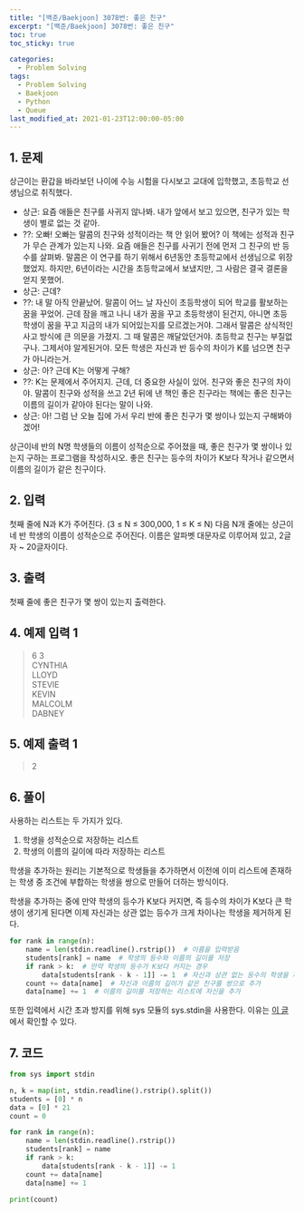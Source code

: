 ```yaml
---
title: "[백준/Baekjoon] 3078번: 좋은 친구"
excerpt: "[백준/Baekjoon] 3078번: 좋은 친구"
toc: true
toc_sticky: true

categories:
  - Problem Solving
tags:
  - Problem Solving
  - Baekjoon
  - Python
  - Queue
last_modified_at: 2021-01-23T12:00:00-05:00
---
```


## 1. 문제

상근이는 환갑을 바라보던 나이에 수능 시험을 다시보고 교대에 입학했고, 초등학교 선생님으로 취직했다.

- 상근: 요즘 애들은 친구를 사귀지 않나봐. 내가 앞에서 보고 있으면, 친구가 있는 학생이 별로 없는 것 같아.
- ??: 오빠! 오빠는 말콤의 친구와 성적이라는 책 안 읽어 봤어? 이 책에는 성적과 친구가 무슨 관계가 있는지 나와. 요즘 애들은 친구를 사귀기 전에 먼저 그 친구의 반 등수를 살펴봐. 말콤은 이 연구를 하기 위해서 6년동안 초등학교에서 선생님으로 위장 했었지. 하지만, 6년이라는 시간을 초등학교에서 보냈지만, 그 사람은 결국 결론을 얻지 못했어.
- 상근: 근데?
- ??: 내 말 아직 안끝났어. 말콤이 어느 날 자신이 초등학생이 되어 학교를 활보하는 꿈을 꾸었어. 근데 잠을 깨고 나니 내가 꿈을 꾸고 초등학생이 된건지, 아니면 초등학생이 꿈을 꾸고 지금의 내가 되어있는지를 모르겠는거야. 그래서 말콤은 상식적인 사고 방식에 큰 의문을 가졌지. 그 때 말콤은 깨달았던거야. 초등학교 친구는 부질없구나. 그제서야 알게된거야. 모든 학생은 자신과 반 등수의 차이가 K를 넘으면 친구가 아니라는거.
- 상근: 아? 근데 K는 어떻게 구해?
- ??: K는 문제에서 주어지지. 근데, 더 중요한 사실이 있어. 친구와 좋은 친구의 차이야. 말콤이 친구와 성적을 쓰고 2년 뒤에 낸 책인 좋은 친구라는 책에는 좋은 친구는 이름의 길이가 같아야 된다는 말이 나와.
- 상근: 아! 그럼 난 오늘 집에 가서 우리 반에 좋은 친구가 몇 쌍이나 있는지 구해봐야 겠어!

상근이네 반의 N명 학생들의 이름이 성적순으로 주어졌을 때, 좋은 친구가 몇 쌍이나 있는지 구하는 프로그램을 작성하시오. 좋은 친구는 등수의 차이가 K보다 작거나 같으면서 이름의 길이가 같은 친구이다.

## 2. 입력

첫째 줄에 N과 K가 주어진다. (3 ≤ N ≤ 300,000, 1 ≤ K ≤ N) 다음 N개 줄에는 상근이네 반 학생의 이름이 성적순으로 주어진다. 이름은 알파벳 대문자로 이루어져 있고, 2글자 ~ 20글자이다.

## 3. 출력

첫째 줄에 좋은 친구가 몇 쌍이 있는지 출력한다.

## 4. 예제 입력 1

> 6 3  
> CYNTHIA  
> LLOYD  
> STEVIE  
> KEVIN  
> MALCOLM  
> DABNEY

## 5. 예제 출력 1

> 2

## 6. 풀이

사용하는 리스트는 두 가지가 있다.

1. 학생을 성적순으로 저장하는 리스트
2. 학생의 이름의 길이에 따라 저장하는 리스트

학생을 추가하는 원리는 기본적으로 학생들을 추가하면서 이전에 이미 리스트에 존재하는 학생 중 조건에 부합하는 학생을 쌍으로 만들어 더하는 방식이다.

학생을 추가하는 중에 만약 학생의 등수가 K보다 커지면, 즉 등수의 차이가 K보다 큰 학생이 생기게 된다면 이제 자신과는 상관 없는 등수가 크게 차이나는 학생을 제거하게 된다.

```python
for rank in range(n):
    name = len(stdin.readline().rstrip())  # 이름을 입력받음
    students[rank] = name  # 학생의 등수와 이름의 길이를 저장
    if rank > k:  # 만약 학생의 등수가 K보다 커지는 경우
        data[students[rank - k - 1]] -= 1  # 자신과 상관 없는 등수의 학생을 제거
    count += data[name]  # 자신과 이름의 길이가 같은 친구를 쌍으로 추가
    data[name] += 1  # 이름의 길이를 저장하는 리스트에 자신을 추가
```

또한 입력에서 시간 초과 방지를 위해 sys 모듈의 sys.stdin을 사용한다. 이유는 [이 글](https://www.acmicpc.net/board/view/855) 에서 확인할 수 있다.

## 7. 코드

```python
from sys import stdin

n, k = map(int, stdin.readline().rstrip().split())
students = [0] * n
data = [0] * 21
count = 0

for rank in range(n):
    name = len(stdin.readline().rstrip())
    students[rank] = name
    if rank > k:
        data[students[rank - k - 1]] -= 1
    count += data[name]
    data[name] += 1

print(count)

```
